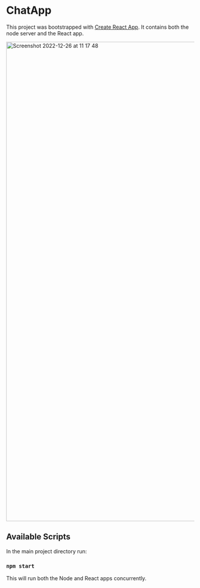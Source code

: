 # ChatApp

This project was bootstrapped with [Create React App](https://github.com/facebook/create-react-app).
It contains both the node server and the React app.

<img width="1281" alt="Screenshot 2022-12-26 at 11 17 48" src="https://user-images.githubusercontent.com/1431699/209531960-93f0fd8e-bd1e-4550-9871-dbba611df769.png">

## Available Scripts

In the main project directory run:

### `npm start`

This will run both the Node and React apps concurrently.
